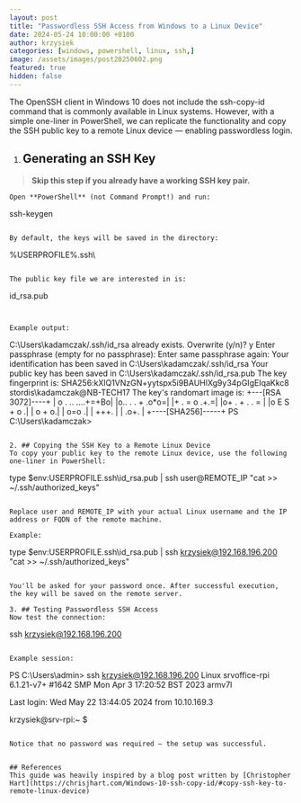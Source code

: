 ```yaml
---
layout: post
title: "Passwordless SSH Access from Windows to a Linux Device"
date: 2024-05-24 10:00:00 +0100
author: krzysiek
categories: [windows, powershell, linux, ssh,]
image: /assets/images/post20250602.png
featured: true
hidden: false
---
```


The OpenSSH client in Windows 10 does not include the ssh-copy-id command that is commonly available in Linux systems. However, with a simple one-liner in PowerShell, we can replicate the functionality and copy the SSH public key to a remote Linux device — enabling passwordless login.

1. ## Generating an SSH Key

> **Skip this step if you already have a working SSH key pair.**
```
Open **PowerShell** (not Command Prompt!) and run:

```
ssh-keygen
```

By default, the keys will be saved in the directory:
```
%USERPROFILE%\.ssh\
```

The public key file we are interested in is:
```
id_rsa.pub
```


Example output:

```
C:\Users\kadamczak/.ssh/id_rsa already exists.
Overwrite (y/n)? y
Enter passphrase (empty for no passphrase):
Enter same passphrase again:
Your identification has been saved in C:\Users\kadamczak/.ssh/id_rsa
Your public key has been saved in C:\Users\kadamczak/.ssh/id_rsa.pub
The key fingerprint is:
SHA256:kXlQ1VNzGN+yytspx5i9BAUHlXg9y34pGIgEIqaKkc8 stordis\kadamczak@NB-TECH17
The key's randomart image is:
+---[RSA 3072]----+
| o . .. ....+=+Bo|
|o.. . . + .o*o=|
|+ . = o .+.=|
|o+ . + . . = |
|o E S + o .|
| o + o.|
| o=o .|
| +++. |
| .o+. |
+----[SHA256]-----+
PS C:\Users\kadamczak>
```

2. ## Copying the SSH Key to a Remote Linux Device
To copy your public key to the remote Linux device, use the following one-liner in PowerShell:

```
type $env:USERPROFILE\.ssh\id_rsa.pub | ssh user@REMOTE_IP "cat >> ~/.ssh/authorized_keys"
```

Replace user and REMOTE_IP with your actual Linux username and the IP address or FQDN of the remote machine.

Example:

```
type $env:USERPROFILE\.ssh\id_rsa.pub | ssh krzysiek@192.168.196.200 "cat >> ~/.ssh/authorized_keys"
```

You'll be asked for your password once. After successful execution, the key will be saved on the remote server.

3. ## Testing Passwordless SSH Access
Now test the connection:

```
ssh krzysiek@192.168.196.200
```

Example session:
```
PS C:\Users\admin> ssh krzysiek@192.168.196.200
Linux srvoffice-rpi 6.1.21-v7+ #1642 SMP Mon Apr 3 17:20:52 BST 2023 armv7l

Last login: Wed May 22 13:44:05 2024 from 10.10.169.3

krzysiek@srv-rpi:~ $
```

Notice that no password was required — the setup was successful.


## References
This guide was heavily inspired by a blog post written by [Christopher Hart](https://chrisjhart.com/Windows-10-ssh-copy-id/#copy-ssh-key-to-remote-linux-device)
